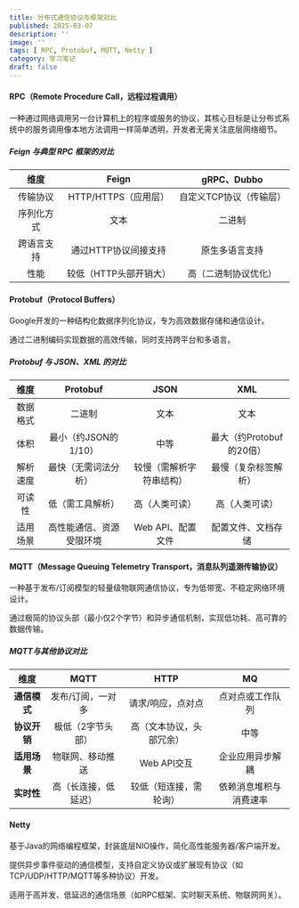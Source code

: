 ```yaml
---
title: 分布式通信协议与框架对比
published: 2025-03-07
description: ''
image: ''
tags: [ RPC, Protobuf, MQTT, Netty ]
category: 学习笔记
draft: false
---
```


#### RPC（Remote Procedure Call，远程过程调用）

一种通过网络调用另一台计算机上的程序或服务的协议，其核心目标是让分布式系统中的服务调用像本地方法调用一样简单透明，开发者无需关注底层网络细节。

##### Feign 与典型 RPC 框架的对比

|  维度   |      Feign      |  gRPC、Dubbo   |
|:-----:|:---------------:|:-------------:|
| 传输协议  | HTTP/HTTPS（应用层） | 自定义TCP协议（传输层） |
| 序列化方式 |       文本        |      二进制      |
| 跨语言支持 |  通过HTTP协议间接支持   |    原生多语言支持    |
|  性能   |  较低（HTTP头部开销大）  |  高（二进制协议优化）   |

#### Protobuf（Protocol Buffers）

Google开发的一种结构化数据序列化协议，专为高效数据存储和通信设计。

通过二进制编码实现数据的高效传输，同时支持跨平台和多语言。

##### Protobuf 与 JSON、XML 的对比

|  维度  |    Protobuf    |     JSON     |        XML        |
|:----:|:--------------:|:------------:|:-----------------:|
| 数据格式 |      二进制       |      文本      |        文本         |
|  体积  | 最小（约JSON的1/10） |      中等      | 最大（约Protobuf的20倍） |
| 解析速度 |   最快（无需词法分析）   | 较慢（需解析字符串结构） |    最慢（复杂标签解析）     |
| 可读性  |    低（需工具解析）    |   高（人类可读）    |      高（人类可读）      |
| 适用场景 |  高性能通信、资源受限环境  | Web API、配置文件 |     配置文件、文档存储     |

#### MQTT（Message Queuing Telemetry Transport，消息队列遥测传输协议）

一种基于发布/订阅模型的轻量级物联网通信协议，专为低带宽、不稳定网络环境设计。

通过极简的协议头部（最小仅2个字节）和异步通信机制，实现低功耗、高可靠的数据传输。

##### MQTT与其他协议对比

|    维度    |    MQTT    |     HTTP     |     MQ      |
|:--------:|:----------:|:------------:|:-----------:|
| **通信模式** | 发布/订阅，一对多  |  请求/响应，点对点   |  点对点或工作队列   |
| **协议开销** | 极低（2字节头部）  | 高（文本协议，头部冗余） |     中等      |
| **适用场景** |  物联网、移动推送  |  Web API交互   |  企业应用异步解耦   |
| **实时性**  | 高（长连接，低延迟） | 较低（短连接，需轮询）  | 依赖消息堆积与消费速率 |

#### Netty

基于Java的网络编程框架，封装底层NIO操作，简化高性能服务器/客户端开发。

提供异步事件驱动的通信模型，支持自定义协议或扩展现有协议（如TCP/UDP/HTTP/MQTT等多种协议）开发。

适用于高并发、低延迟的通信场景（如RPC框架、实时聊天系统、物联网网关）。
